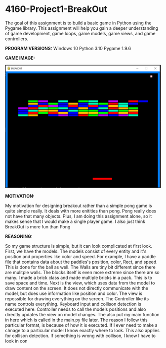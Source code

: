 # 4160-Project1-BreakOut
The goal of this assignment is to build a basic game in Python using the Pygame library. This assignment will help you gain a deeper understanding of game development, game loops, game models, game views, and game controllers.

**PROGRAM VERSIONS:**
Windows 10
Python 3.10
Pygame 1.9.6

**GAME IMAGE:**

![Screenshot](Capture.PNG)

**MOTIVATION:**

My motivation for designing breakout rather than a simple pong game is quite simple really. It deals with more enitities than pong. Pong really does not have that many objects. Plus, I am doing this assignment alone, so it makes sense that I would make a single player game. I also just think BreakOut is more fun than Pong

**REASONING:**

So my game structure is simple, but it can look complicated at first look. First, we have the models. The models consist of every entity and it's position and properties like color and speed. For example, I have a paddle file that contains data about the paddles's position, color, Rect, and speed. This is done for the ball as well. The Walls are tiny bit different since there are mulitple walls. The blocks itself is even more extreme since there are so many. I made a brick class and made multiple bricks in a pack. This is to save space and time. Next is the view, which uses data from the model to draw content on the screen. It does not directly communicate with the model, but does use information like position and color. The view is repossible for drawing everything on the screen. The Controller like its name controls everything. Keyboard input and collison detection is executed here. Controller needs to call the models positions and also directly updates the view on model changes. The also put my main function in here which is called in the main.py file later. The reason I follow this particular format, is because of how it is executed. If I ever need to make a chnage to a particular model I know exactly where to look. This also applies for collison detection. If something is wrong with collison, I know I have to look in con

